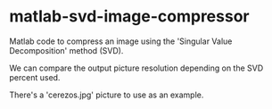 # matlab-svd-image-compressor

Matlab code to compress an image using the 'Singular Value Decomposition' method (SVD). 

We can compare the output picture resolution depending on the SVD percent used.

There's a 'cerezos.jpg' picture to use as an example.

